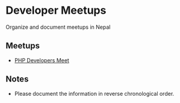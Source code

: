 # Developer Meetups
Organize and document meetups in Nepal

Meetups
---------

* [PHP Developers Meet](php-dev-meet.md)

Notes
---------
* Please document the information in reverse chronological order.
